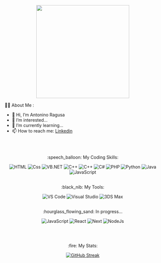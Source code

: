 <div id="header" align="center">
  <img src="https://media.giphy.com/media/v1.Y2lkPTc5MGI3NjExYjYyeTAyazQ2MHJreThuODJoMWh0bTYwZmpzaDN5aXc0emtqaTZ0MiZlcD12MV9pbnRlcm5hbF9naWZfYnlfaWQmY3Q9cw/3kPDmoWdBpQPNhCnUG/giphy.gif" width="300" />
</div>

:man_technologist: About Me :

- 👋 Hi, I’m Antonino Ragusa
- 👀 I’m interested...
- 🌱 I’m currently learning...
- 📫 How to reach me: <a href="https://www.linkedin.com/in/antonino-ragusa-981a07189/" title="Linkedin">Linkedin</a> 

<br />
<br />

<div id="badges" align="center">
  <p>:speech_balloon: My Coding Skills:</p>
  <img alt="HTML" src="https://img.shields.io/badge/HTML5-E34F26?logo=html5&logoColor=white&style=for-the-badge" />
  <img alt="Css" src="https://img.shields.io/badge/CSS3-1572B6?logo=css3&logoColor=white&style=for-the-badge" />  
  <img alt="VB.NET" src="https://img.shields.io/badge/VB.NET-F7960A?logo=visualbasic&logoColor=white&style=for-the-badge" />
  <img alt="C++" src="https://img.shields.io/badge/C-A8B9CC?logo=c&logoColor=white&style=for-the-badge" />
  <img alt="C++" src="https://img.shields.io/badge/C++-00599C?logo=cplusplus&logoColor=white&style=for-the-badge" />
  <img alt="C#" src="https://img.shields.io/badge/C%23-68217A?logo=csharp&logoColor=white&style=for-the-badge" />
  <img alt="PHP" src="https://img.shields.io/badge/PHP-4F5D95?logo=php&logoColor=white&style=for-the-badge" />
  <img alt="Python" src="https://img.shields.io/badge/Python-3776AB?logo=python&logoColor=white&style=for-the-badge" />
  <img alt="Java" src="https://img.shields.io/badge/Java-007396?logo=java&logoColor=white&style=for-the-badge" />
  <img alt="JavaScript" src="https://img.shields.io/badge/JavaScript-000000?logo=javascript&logoColor=white&style=for-the-badge" />
</div>

<br />

<div id="badges" align="center">
  <p>:black_nib: My Tools:</p>
  <img alt="VS Code" src="https://img.shields.io/badge/VS Code-31a8ff?logo=visualstudiocode&logoColor=white&style=for-the-badge" />
  <img alt="Visual Studio" src="https://img.shields.io/badge/VS-5C2D91?logo=visualstudio&logoColor=white&style=for-the-badge" />
  <img alt="3DS Max" src="https://img.shields.io/badge/3DSmax-000?logo=autodesk&logoColor=white&style=for-the-badge" />
</div>

<br />

 <div id="badges-progress" align="center">
   <p>:hourglass_flowing_sand: In progress...</p>
   <img alt="JavaScript" src="https://img.shields.io/badge/JavaScript-F7DF1E?logo=javascript&logoColor=white&style=for-the-badge" />
   <img alt="React" src="https://img.shields.io/badge/React.js-61DAFB?logo=react&logoColor=white&style=for-the-badge" />
   <img alt="Next" src="https://img.shields.io/badge/Next.js-000000?logo=react&logoColor=white&style=for-the-badge" />
   <img alt="NodeJs" src="https://img.shields.io/badge/Node.js-339933?logo=node.js&logoColor=white&style=for-the-badge" />
 </div>

<br /><br />

<div id="Stats" align="center">
  <p>:fire: My Stats:</p>
 <a href="https://git.io/streak-stats"><img src="http://github-readme-streak-stats.herokuapp.com?user=NinoNonoNano&theme=shades-of-purple" alt="GitHub Streak" /></a>
</div>

<br />

<div id="Counter" align="center">
  <img src="https://komarev.com/ghpvc/?username=ValScal&style=plastic&color=blueviolet" alt=""/>
</div>


<!---
ValScal/ValScal is a ✨ special ✨ repository because its `README.md` (this file) appears on your GitHub profile.
You can click the Preview link to take a look at your changes.
--->

